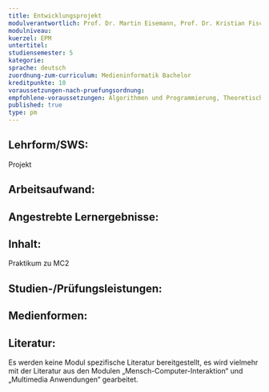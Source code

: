 ```yaml
---
title: Entwicklungsprojekt
modulverantwortlich: Prof. Dr. Martin Eisemann, Prof. Dr. Kristian Fischer, Prof. Dr. Gerhard Hartmann, Prof. Christian Kohls, Prof. Hans Kornacher, Prof. Christian Noss
modulniveau:
kuerzel: EPM
untertitel:
studiensemester: 5
kategorie:
sprache: deutsch
zuordnung-zum-curriculum: Medieninformatik Bachelor
kreditpunkte: 10
voraussetzungen-nach-pruefungsordnung:
empfohlene-voraussetzungen: Algorithmen und Programmierung, Theoretische Informatik, Kommunikationstechnik, Netzbasierte Anwendungen, Datenbanken, Multimedia Anwendungen, Mensch Computer Interaktion, Betriebssysteme, Grundlagen der visuellen Kommunikation
published: true
type: pm
---
```


## Lehrform/SWS:
Projekt

## Arbeitsaufwand:

## Angestrebte Lernergebnisse:


## Inhalt:
Praktikum zu MC2

## Studien-/Prüfungsleistungen:


## Medienformen:


## Literatur:
Es werden keine Modul spezifische Literatur bereitgestellt, es wird vielmehr mit der Literatur aus den Modulen „Mensch-Computer-Interaktion“ und „Multimedia Anwendungen“ gearbeitet.

